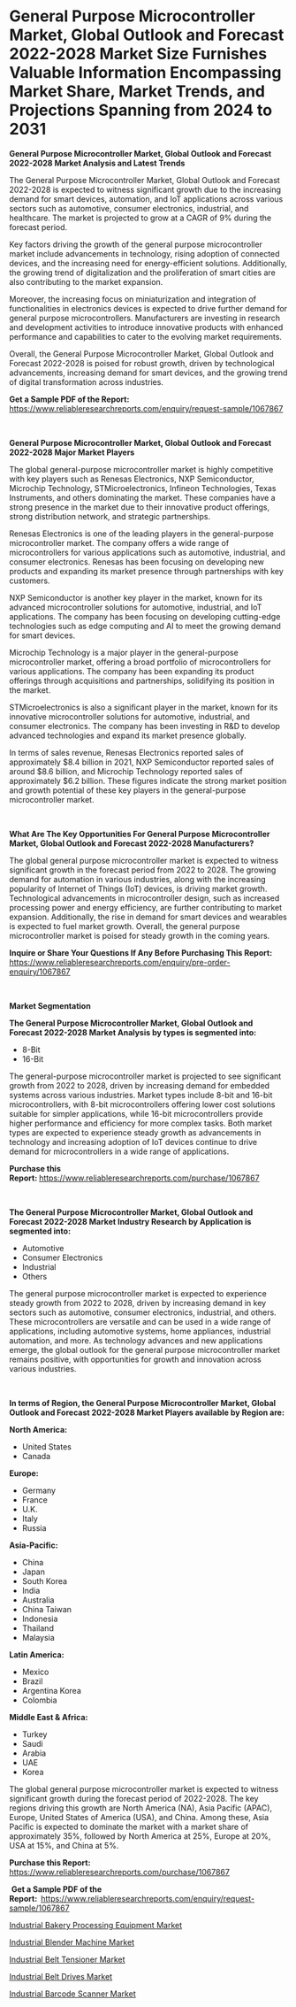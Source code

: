 <p><h1>General Purpose Microcontroller Market, Global Outlook and Forecast 2022-2028 Market Size Furnishes Valuable Information Encompassing Market Share, Market Trends, and Projections Spanning from 2024 to 2031</h1></p><p><strong>General Purpose Microcontroller Market, Global Outlook and Forecast 2022-2028 Market Analysis and Latest Trends</strong></p>
<p><p>The General Purpose Microcontroller Market, Global Outlook and Forecast 2022-2028 is expected to witness significant growth due to the increasing demand for smart devices, automation, and IoT applications across various sectors such as automotive, consumer electronics, industrial, and healthcare. The market is projected to grow at a CAGR of 9% during the forecast period.</p><p>Key factors driving the growth of the general purpose microcontroller market include advancements in technology, rising adoption of connected devices, and the increasing need for energy-efficient solutions. Additionally, the growing trend of digitalization and the proliferation of smart cities are also contributing to the market expansion.</p><p>Moreover, the increasing focus on miniaturization and integration of functionalities in electronics devices is expected to drive further demand for general purpose microcontrollers. Manufacturers are investing in research and development activities to introduce innovative products with enhanced performance and capabilities to cater to the evolving market requirements.</p><p>Overall, the General Purpose Microcontroller Market, Global Outlook and Forecast 2022-2028 is poised for robust growth, driven by technological advancements, increasing demand for smart devices, and the growing trend of digital transformation across industries.</p></p>
<p><strong>Get a Sample PDF of the Report:&nbsp;</strong> <a href="https://www.reliableresearchreports.com/enquiry/request-sample/1067867">https://www.reliableresearchreports.com/enquiry/request-sample/1067867</a></p>
<p>&nbsp;</p>
<p><strong>General Purpose Microcontroller Market, Global Outlook and Forecast 2022-2028 Major Market Players</strong></p>
<p><p>The global general-purpose microcontroller market is highly competitive with key players such as Renesas Electronics, NXP Semiconductor, Microchip Technology, STMicroelectronics, Infineon Technologies, Texas Instruments, and others dominating the market. These companies have a strong presence in the market due to their innovative product offerings, strong distribution network, and strategic partnerships.</p><p>Renesas Electronics is one of the leading players in the general-purpose microcontroller market. The company offers a wide range of microcontrollers for various applications such as automotive, industrial, and consumer electronics. Renesas has been focusing on developing new products and expanding its market presence through partnerships with key customers.</p><p>NXP Semiconductor is another key player in the market, known for its advanced microcontroller solutions for automotive, industrial, and IoT applications. The company has been focusing on developing cutting-edge technologies such as edge computing and AI to meet the growing demand for smart devices.</p><p>Microchip Technology is a major player in the general-purpose microcontroller market, offering a broad portfolio of microcontrollers for various applications. The company has been expanding its product offerings through acquisitions and partnerships, solidifying its position in the market.</p><p>STMicroelectronics is also a significant player in the market, known for its innovative microcontroller solutions for automotive, industrial, and consumer electronics. The company has been investing in R&D to develop advanced technologies and expand its market presence globally.</p><p>In terms of sales revenue, Renesas Electronics reported sales of approximately $8.4 billion in 2021, NXP Semiconductor reported sales of around $8.6 billion, and Microchip Technology reported sales of approximately $6.2 billion. These figures indicate the strong market position and growth potential of these key players in the general-purpose microcontroller market.</p></p>
<p>&nbsp;</p>
<p><strong>What Are The Key Opportunities For General Purpose Microcontroller Market, Global Outlook and Forecast 2022-2028 Manufacturers?</strong></p>
<p><p>The global general purpose microcontroller market is expected to witness significant growth in the forecast period from 2022 to 2028. The growing demand for automation in various industries, along with the increasing popularity of Internet of Things (IoT) devices, is driving market growth. Technological advancements in microcontroller design, such as increased processing power and energy efficiency, are further contributing to market expansion. Additionally, the rise in demand for smart devices and wearables is expected to fuel market growth. Overall, the general purpose microcontroller market is poised for steady growth in the coming years.</p></p>
<p><strong>Inquire or Share Your Questions If Any Before Purchasing This Report:</strong> <a href="https://www.reliableresearchreports.com/enquiry/pre-order-enquiry/1067867">https://www.reliableresearchreports.com/enquiry/pre-order-enquiry/1067867</a></p>
<p>&nbsp;</p>
<p><strong>Market Segmentation</strong></p>
<p><strong>The General Purpose Microcontroller Market, Global Outlook and Forecast 2022-2028 Market Analysis by types is segmented into:</strong></p>
<p><ul><li>8-Bit</li><li>16-Bit</li></ul></p>
<p><p>The general-purpose microcontroller market is projected to see significant growth from 2022 to 2028, driven by increasing demand for embedded systems across various industries. Market types include 8-bit and 16-bit microcontrollers, with 8-bit microcontrollers offering lower cost solutions suitable for simpler applications, while 16-bit microcontrollers provide higher performance and efficiency for more complex tasks. Both market types are expected to experience steady growth as advancements in technology and increasing adoption of IoT devices continue to drive demand for microcontrollers in a wide range of applications.</p></p>
<p><strong>Purchase this Report:&nbsp;</strong><a href="https://www.reliableresearchreports.com/purchase/1067867">https://www.reliableresearchreports.com/purchase/1067867</a></p>
<p>&nbsp;</p>
<p><strong>The General Purpose Microcontroller Market, Global Outlook and Forecast 2022-2028 Market Industry Research by Application is segmented into:</strong></p>
<p><ul><li>Automotive</li><li>Consumer Electronics</li><li>Industrial</li><li>Others</li></ul></p>
<p><p>The general purpose microcontroller market is expected to experience steady growth from 2022 to 2028, driven by increasing demand in key sectors such as automotive, consumer electronics, industrial, and others. These microcontrollers are versatile and can be used in a wide range of applications, including automotive systems, home appliances, industrial automation, and more. As technology advances and new applications emerge, the global outlook for the general purpose microcontroller market remains positive, with opportunities for growth and innovation across various industries.</p></p>
<p>&nbsp;</p>
<p><strong>In terms of Region, the General Purpose Microcontroller Market, Global Outlook and Forecast 2022-2028 Market Players available by Region are:</strong></p>
<p>
    <p> <strong> North America: </strong>
        <ul>
            <li>United States</li>
            <li>Canada</li>
        </ul>
        </p> 
    <p> <strong> Europe: </strong>
        <ul>
            <li>Germany</li>
            <li>France</li>
            <li>U.K.</li>
            <li>Italy</li>
            <li>Russia</li>
        </ul>
        </p> 
    <p> <strong> Asia-Pacific: </strong>
        <ul>
            <li>China</li>
            <li>Japan</li>
            <li>South Korea</li>
            <li>India</li>
            <li>Australia</li>
            <li>China Taiwan</li>
            <li>Indonesia</li>
            <li>Thailand</li>
            <li>Malaysia</li>
        </ul>
        </p> 
    <p> <strong> Latin America: </strong>
        <ul>
            <li>Mexico</li>
            <li>Brazil</li>
            <li>Argentina Korea</li>
            <li>Colombia</li>
        </ul>
        </p> 
    <p> <strong> Middle East & Africa: </strong>
        <ul>
            <li>Turkey</li>
            <li>Saudi</li>
            <li>Arabia</li>
            <li>UAE</li>
            <li>Korea</li>
        </ul>
    </p>
    </p>
<p><p>The global general purpose microcontroller market is expected to witness significant growth during the forecast period of 2022-2028. The key regions driving this growth are North America (NA), Asia Pacific (APAC), Europe, United States of America (USA), and China. Among these, Asia Pacific is expected to dominate the market with a market share of approximately 35%, followed by North America at 25%, Europe at 20%, USA at 15%, and China at 5%.</p></p>
<p><strong>Purchase this Report: </strong><a href="https://www.reliableresearchreports.com/purchase/1067867">https://www.reliableresearchreports.com/purchase/1067867</a></p>
<p>&nbsp;<strong>Get a Sample PDF of the Report:&nbsp;&nbsp;</strong><a href="https://www.reliableresearchreports.com/enquiry/request-sample/1067867">https://www.reliableresearchreports.com/enquiry/request-sample/1067867</a></p>
<p><strong></strong></p>
<p><p><a href="https://medium.com/@paulbryant18/industrial-bakery-processing-equipment-market-trends-and-market-analysis-forecasted-for-period-fdeff9e009ea">Industrial Bakery Processing Equipment Market</a></p><p><a href="https://medium.com/@paulbryant18/industrial-blender-machine-market-research-report-its-history-and-forecast-2024-to-2031-3115dccd42e5">Industrial Blender Machine Market</a></p><p><a href="https://medium.com/@paulbryant18/decoding-industrial-belt-tensioner-market-metrics-market-share-trends-and-growth-patterns-8b9003eadad6">Industrial Belt Tensioner Market</a></p><p><a href="https://medium.com/@paulbryant18/industrial-belt-drives-market-trends-forecast-and-competitive-analysis-to-2031-73945172d515">Industrial Belt Drives Market</a></p><p><a href="https://medium.com/@paulbryant18/industrial-barcode-scanner-market-the-key-to-successful-business-strategy-forecast-till-2031-c55bcf1b119c">Industrial Barcode Scanner Market</a></p></p>
